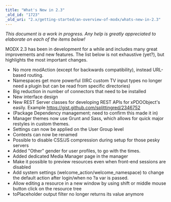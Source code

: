 ```yaml
---
title: "What's New in 2.3"
_old_id: "1723"
_old_uri: "2.x/getting-started/an-overview-of-modx/whats-new-in-2.3"
---
```


_This document is a work in progress. Any help is greatly appreciated to elaborate on each of the items below!_

MODX 2.3 has been in development for a while and includes many great improvements and new features. The list below is not exhaustive (yet?), but highlights the most important changes.

- No more modAction (except for backwards compatibility), instead URL-based routing.
- Namespaces get more powerful (IIRC custom TV input types no longer need a plugin but can be read from specific directories)
- Big reduction in number of connectors that need to be installed
- New interface design
- New REST Server classes for developing REST APIs for xPDOObject's easily. Example <https://gist.github.com/splittingred/2346752>
- (Package Dependency management; need to confirm this made it in)
- Manager themes now use Grunt and Sass, which allows for quick major restyles in custom themes.
- Settings can now be applied on the User Group level
- Contexts can now be renamed
- Possible to disable CSS/JS compression during setup for those pesky servers
- Added "Other" gender for user profiles, to go with the times.
- Added dedicated Media Manager page in the manager
- Make it possible to preview resources even when front-end sessions are disabled
- Add system settings (welcome\_action/welcome\_namespace) to change the default action after login/when no ?a var is passed.
- Allow editing a resource in a new window by using shift or middle mouse button click on the resource tree
- toPlaceholder output filter no longer returns its value anymore